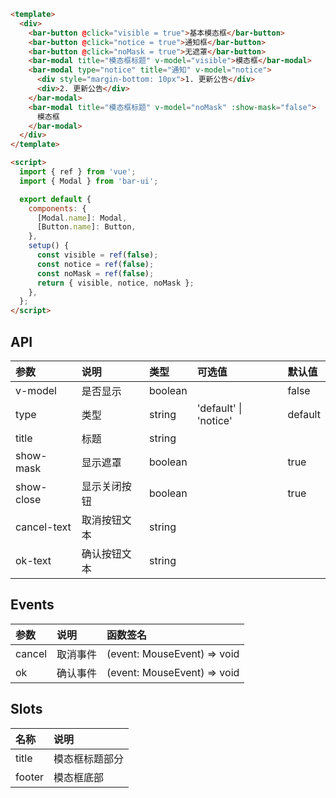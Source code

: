 ```html
<template>
  <div>
    <bar-button @click="visible = true">基本模态框</bar-button>
    <bar-button @click="notice = true">通知框</bar-button>
    <bar-button @click="noMask = true">无遮罩</bar-button>
    <bar-modal title="模态框标题" v-model="visible">模态框</bar-modal>
    <bar-modal type="notice" title="通知" v-model="notice">
      <div style="margin-bottom: 10px">1. 更新公告</div>
      <div>2. 更新公告</div>
    </bar-modal>
    <bar-modal title="模态框标题" v-model="noMask" :show-mask="false">
      模态框
    </bar-modal>
  </div>
</template>

<script>
  import { ref } from 'vue';
  import { Modal } from 'bar-ui';

  export default {
    components: {
      [Modal.name]: Modal,
      [Button.name]: Button,
    },
    setup() {
      const visible = ref(false);
      const notice = ref(false);
      const noMask = ref(false);
      return { visible, notice, noMask };
    },
  };
</script>
```

## API

| 参数        | 说明         | 类型    | 可选值                | 默认值  |
| :---------- | :----------- | :------ | :-------------------- | :------ |
| v-model     | 是否显示     | boolean |                       | false   |
| type        | 类型         | string  | 'default' \| 'notice' | default |
| title       | 标题         | string  |                       |         |
| show-mask   | 显示遮罩     | boolean |                       | true    |
| show-close  | 显示关闭按钮 | boolean |                       | true    |
| cancel-text | 取消按钮文本 | string  |                       |         |
| ok-text     | 确认按钮文本 | string  |                       |         |

## Events

| 参数   | 说明     | 函数签名                    |
| :----- | :------- | :-------------------------- |
| cancel | 取消事件 | (event: MouseEvent) => void |
| ok     | 确认事件 | (event: MouseEvent) => void |

## Slots

| 名称   | 说明           |
| :----- | :------------- |
| title  | 模态框标题部分 |
| footer | 模态框底部     |

